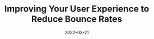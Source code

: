 ---
date: 2022-03-21
publisher: uxmatters
tags:
  - user-experience
  - usability
  - performance
  - seo
target_url: https://www.uxmatters.com/mt/archives/2022/03/improving-your-user-experience-to-reduce-bounce-rates.php
title: Improving Your User Experience to Reduce Bounce Rates
---